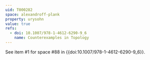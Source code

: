 ```yaml
---
uid: T000282
space: alexandroff-plank
property: urysohn
value: true
refs:
  - doi: 10.1007/978-1-4612-6290-9_6
    name: Counterexamples in Topology
---
```

See item #1 for space #88 in {{doi:10.1007/978-1-4612-6290-9_6}}.
